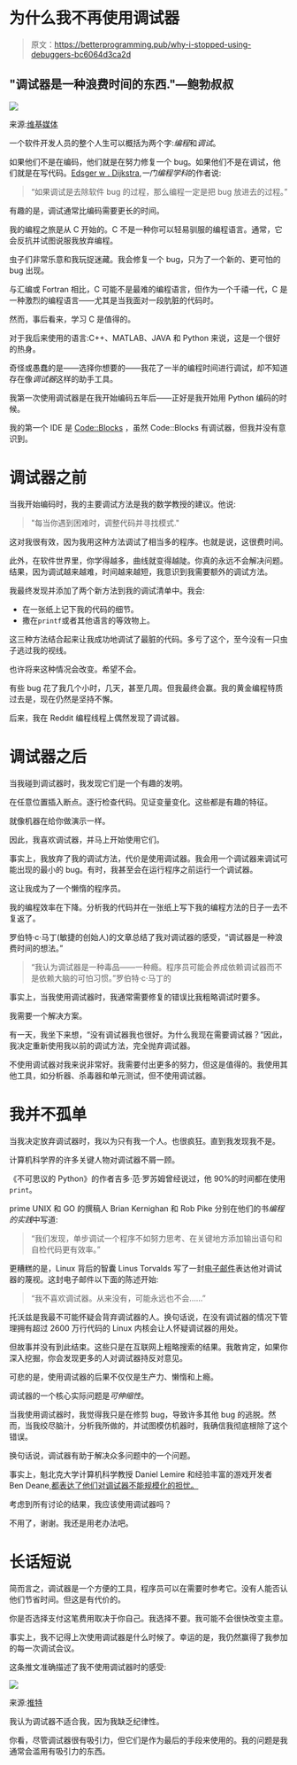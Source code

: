 # 为什么我不再使用调试器

> 原文：<https://betterprogramming.pub/why-i-stopped-using-debuggers-bc6064d3ca2d>

## "调试器是一种浪费时间的东西."—鲍勃叔叔

![](img/a7372714654127580996d5bef9f36daf.png)

来源:[维基媒体](https://commons.wikimedia.org/wiki/File:Debug_teddy_bear.jpg)

一个软件开发人员的整个人生可以概括为两个字:*编程*和*调试*。

如果他们不是在编码，他们就是在努力修复一个 bug。如果他们不是在调试，他们就是在写代码。[Edsger w . Dijkstra](https://www.goodreads.com/author/quotes/1013817.Edsger_W_Dijkstra),*一门编程学科*的作者说:

> “如果调试是去除软件 bug 的过程，那么编程一定是把 bug 放进去的过程。”

有趣的是，调试通常比编码需要更长的时间。

我的编程之旅是从 C 开始的。C 不是一种你可以轻易驯服的编程语言。通常，它会反抗并试图说服我放弃编程。

虫子们非常乐意和我玩捉迷藏。我会修复一个 bug，只为了一个新的、更可怕的 bug 出现。

与汇编或 Fortran 相比，C 可能不是最难的编程语言，但作为一个千禧一代，C 是一种激烈的编程语言——尤其是当我面对一段肮脏的代码时。

然而，事后看来，学习 C 是值得的。

对于我后来使用的语言:C++、MATLAB、JAVA 和 Python 来说，这是一个很好的热身。

奇怪或愚蠢的是——选择你想要的——我花了一半的编程时间进行调试，却不知道存在像*调试器*这样的助手工具。

我第一次使用调试器是在我开始编码五年后——正好是我开始用 Python 编码的时候。

我的第一个 IDE 是 [Code::Blocks](https://www.codeblocks.org/) ，虽然 Code::Blocks 有调试器，但我并没有意识到。

# 调试器之前

当我开始编码时，我的主要调试方法是我的数学教授的建议。他说:

> "每当你遇到困难时，调整代码并寻找模式."

这对我很有效，因为我用这种方法调试了相当多的程序。也就是说，这很费时间。

此外，在软件世界里，你学得越多，曲线就变得越陡。你真的永远不会解决问题。结果，因为调试越来越难，时间越来越短，我意识到我需要额外的调试方法。

我最终发现并添加了两个新方法到我的调试清单中。我会:

*   在一张纸上记下我的代码的细节。
*   撒在`printf`或者其他语言的等效物上。

这三种方法结合起来让我成功地调试了最脏的代码。多亏了这个，至今没有一只虫子逃过我的视线。

也许将来这种情况会改变。希望不会。

有些 bug 花了我几个小时，几天，甚至几周。但我最终会赢。我的黄金编程特质过去是，现在仍然是坚持不懈。

后来，我在 Reddit 编程线程上偶然发现了调试器。

# 调试器之后

当我碰到调试器时，我发现它们是一个有趣的发明。

在任意位置插入断点。逐行检查代码。见证变量变化。这些都是有趣的特征。

就像机器在给你做演示一样。

因此，我喜欢调试器，并马上开始使用它们。

事实上，我放弃了我的调试方法，代价是使用调试器。我会用一个调试器来调试可能出现的最小的 bug。有时，我甚至会在运行程序之前运行一个调试器。

这让我成为了一个懒惰的程序员。

我的编程效率在下降。分析我的代码并在一张纸上写下我的编程方法的日子一去不复返了。

罗伯特·c·马丁(敏捷的创始人)的文章总结了我对调试器的感受，“调试器是一种浪费时间的想法。”

> “我认为调试器是一种毒品——一种瘾。程序员可能会养成依赖调试器而不是依赖大脑的可怕习惯。”罗伯特·c·马丁的

事实上，当我使用调试器时，我通常需要修复的错误比我粗略调试时要多。

我需要一个解决方案。

有一天，我坐下来想，“没有调试器我也很好。为什么我现在需要调试器？”因此，我决定重新使用我以前的调试方法，完全抛弃调试器。

不使用调试器对我来说非常好。我需要付出更多的努力，但这是值得的。我使用其他工具，如分析器、杀毒器和单元测试，但不使用调试器。

# 我并不孤单

当我决定放弃调试器时，我以为只有我一个人。也很疯狂。直到我发现我不是。

计算机科学界的许多关键人物对调试器不屑一顾。

《不可思议的 Python》的作者吉多·范·罗苏姆曾经说过，他 90%的时间都在使用`print`。

prime UNIX 和 GO 的撰稿人 Brian Kernighan 和 Rob Pike 分别在他们的书*编程的实践*中写道:

> “我们发现，单步调试一个程序不如努力思考、在关键地方添加输出语句和自检代码更有效率。”

更糟糕的是，Linux 背后的智囊 Linus Torvalds 写了一封[电子邮件](https://lwn.net/2000/0914/a/lt-debugger.php3)表达他对调试器的蔑视。这封电子邮件以下面的陈述开始:

> “我不喜欢调试器。从来没有，可能永远也不会……”

托沃兹是我最不可能怀疑会背弃调试器的人。换句话说，在没有调试器的情况下管理拥有超过 2600 万行代码的 Linux 内核会让人怀疑调试器的用处。

但故事并没有到此结束。这些只是在互联网上粗略搜索的结果。我敢肯定，如果你深入挖掘，你会发现更多的人对调试器持反对意见。

可悲的是，使用调试器的后果不仅仅是生产力、懒惰和上瘾。

调试器的一个核心实际问题是*可伸缩性*。

当我使用调试器时，我觉得我只是在修剪 bug，导致许多其他 bug 的逃脱。然而，当我绞尽脑汁，分析我所做的，并试图模仿机器时，我确信我彻底根除了这个错误。

换句话说，调试器有助于解决众多问题中的一个问题。

事实上，魁北克大学计算机科学教授 Daniel Lemire 和经验丰富的游戏开发者 Ben Deane,[都表达了他们对调试器不能规模化的担忧。](http://www.elbeno.com/blog/?p=1598)

考虑到所有讨论的结果，我应该使用调试器吗？

不用了，谢谢。我还是用老办法吧。

# 长话短说

简而言之，调试器是一个方便的工具，程序员可以在需要时参考它。没有人能否认他们节省时间。但这是有代价的。

你是否选择支付这笔费用取决于你自己。我选择不要。我可能不会很快改变主意。

事实上，我不记得上次使用调试器是什么时候了。幸运的是，我仍然赢得了我参加的每一次调试会议。

这条推文准确描述了我不使用调试器时的感受:

![](img/f11697e03dd48ad546a34011e06691c5.png)

来源:[推特](https://twitter.com/dragovorn/status/1413553158668816388)

我认为调试器不适合我，因为我缺乏纪律性。

你看，尽管调试器很有吸引力，但它们是作为最后的手段来使用的。我的问题是我通常会滥用有吸引力的东西。